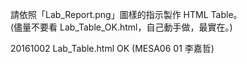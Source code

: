 請依照「Lab_Report.png」圖樣的指示製作 HTML Table。<br>
(儘量不要看 Lab_Table_OK.html，自己動手做，最實在。)

20161002 Lab_Table.html OK (MESA06 01 李嘉哲)